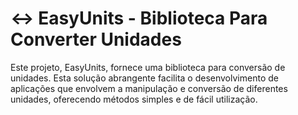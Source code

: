 # ↔️ EasyUnits - Biblioteca Para Converter Unidades

Este projeto, EasyUnits, fornece uma biblioteca para conversão de unidades. Esta solução abrangente facilita o desenvolvimento de aplicações que envolvem a manipulação e conversão de diferentes unidades, oferecendo métodos simples e de fácil utilização.
